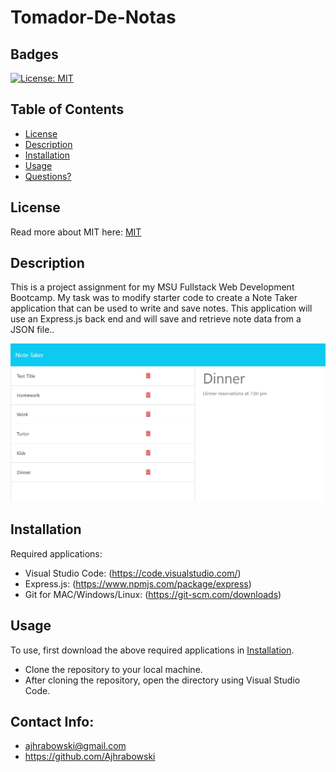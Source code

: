 # Tomador-De-Notas

## Badges

[![License: MIT](https://img.shields.io/badge/License-MIT-yellow.svg)](https://opensource.org/licenses/MIT)

## Table of Contents

- [License](#license)
- [Description](#description)
- [Installation](#installation)
- [Usage](#usage)
- [Questions?](#questions)

## License

Read more about MIT here:
[MIT](https://opensource.org/licenses/MIT)

## Description

This is a project assignment for my MSU Fullstack Web Development Bootcamp. My task was to modify starter code to create a Note Taker application that can be used to write and save notes. This application will use an Express.js back end and will save and retrieve note data from a JSON file..

![Alt text](<Assets/Note Taker Screenshot.png>)

## Installation

Required applications:
- Visual Studio Code: (https://code.visualstudio.com/)
- Express.js: (https://www.npmjs.com/package/express)
- Git for MAC/Windows/Linux: (https://git-scm.com/downloads)

## Usage

To use, first download the above required applications in [Installation](#installation).

- Clone the repository to your local machine.
- After cloning the repository, open the directory using Visual Studio Code. 


## Contact Info: 

* ajhrabowski@gmail.com
* https://github.com/Ajhrabowski


